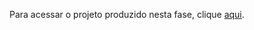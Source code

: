 Para acessar o projeto produzido nesta fase, clique <a href="https://github.com/guilhermeDTNA/minimum-boilerplate-vtexio">aqui</a>.